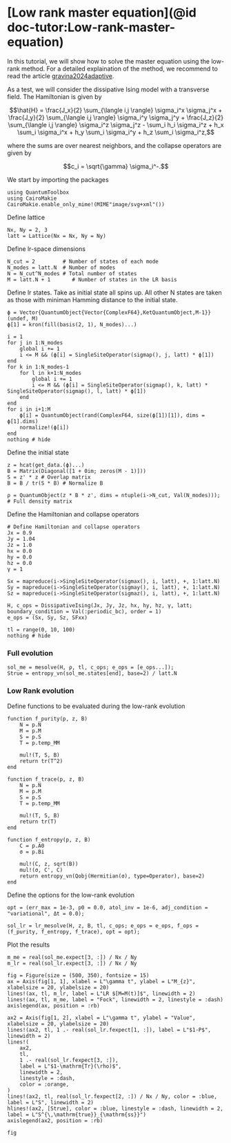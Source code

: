 # [Low rank master equation](@id doc-tutor:Low-rank-master-equation)

In this tutorial, we will show how to solve the master equation using the low-rank method. For a detailed explaination of the method, we recommend to read the article [gravina2024adaptive](@cite).

As a test, we will consider the dissipative Ising model with a transverse field. The Hamiltonian is given by

```math
\hat{H} = \frac{J_x}{2} \sum_{\langle i,j \rangle} \sigma_i^x \sigma_j^x + \frac{J_y}{2} \sum_{\langle i,j \rangle} \sigma_i^y \sigma_j^y + \frac{J_z}{2} \sum_{\langle i,j \rangle} \sigma_i^z \sigma_j^z - \sum_i h_i \sigma_i^z + h_x \sum_i \sigma_i^x + h_y \sum_i \sigma_i^y + h_z \sum_i \sigma_i^z,
```

where the sums are over nearest neighbors, and the collapse operators are given by 

```math
c_i = \sqrt{\gamma} \sigma_i^-.
```

We start by importing the packages

```@example lowrank
using QuantumToolbox
using CairoMakie
CairoMakie.enable_only_mime!(MIME"image/svg+xml"())
```

Define lattice

```@example lowrank
Nx, Ny = 2, 3
latt = Lattice(Nx = Nx, Ny = Ny)
```

Define lr-space dimensions

```@example lowrank
N_cut = 2         # Number of states of each mode
N_modes = latt.N  # Number of modes
N = N_cut^N_modes # Total number of states
M = latt.N + 1       # Number of states in the LR basis
```

Define lr states. Take as initial state all spins up. All other N states are taken as those with miniman Hamming distance to the initial state.

```@example lowrank
ϕ = Vector{QuantumObject{Vector{ComplexF64},KetQuantumObject,M-1}}(undef, M)
ϕ[1] = kron(fill(basis(2, 1), N_modes)...)

i = 1
for j in 1:N_modes
    global i += 1
    i <= M && (ϕ[i] = SingleSiteOperator(sigmap(), j, latt) * ϕ[1])
end
for k in 1:N_modes-1
    for l in k+1:N_modes
        global i += 1
        i <= M && (ϕ[i] = SingleSiteOperator(sigmap(), k, latt) * SingleSiteOperator(sigmap(), l, latt) * ϕ[1])
    end
end
for i in i+1:M
    ϕ[i] = QuantumObject(rand(ComplexF64, size(ϕ[1])[1]), dims = ϕ[1].dims)
    normalize!(ϕ[i])
end
nothing # hide
```

Define the initial state

```@example lowrank
z = hcat(get_data.(ϕ)...)
B = Matrix(Diagonal([1 + 0im; zeros(M - 1)]))
S = z' * z # Overlap matrix
B = B / tr(S * B) # Normalize B

ρ = QuantumObject(z * B * z', dims = ntuple(i->N_cut, Val(N_modes))); # Full density matrix
```

Define the Hamiltonian and collapse operators

```@example lowrank
# Define Hamiltonian and collapse operators
Jx = 0.9
Jy = 1.04
Jz = 1.0
hx = 0.0
hy = 0.0
hz = 0.0
γ = 1

Sx = mapreduce(i->SingleSiteOperator(sigmax(), i, latt), +, 1:latt.N)
Sy = mapreduce(i->SingleSiteOperator(sigmay(), i, latt), +, 1:latt.N)
Sz = mapreduce(i->SingleSiteOperator(sigmaz(), i, latt), +, 1:latt.N)

H, c_ops = DissipativeIsing(Jx, Jy, Jz, hx, hy, hz, γ, latt; boundary_condition = Val(:periodic_bc), order = 1)
e_ops = (Sx, Sy, Sz, SFxx)

tl = range(0, 10, 100)
nothing # hide
```

### Full evolution

```@example lowrank
sol_me = mesolve(H, ρ, tl, c_ops; e_ops = [e_ops...]);
Strue = entropy_vn(sol_me.states[end], base=2) / latt.N
```

### Low Rank evolution

Define functions to be evaluated during the low-rank evolution

```@example lowrank
function f_purity(p, z, B)
    N = p.N
    M = p.M
    S = p.S
    T = p.temp_MM

    mul!(T, S, B)
    return tr(T^2)
end

function f_trace(p, z, B)
    N = p.N
    M = p.M
    S = p.S
    T = p.temp_MM

    mul!(T, S, B)
    return tr(T)
end

function f_entropy(p, z, B)
    C = p.A0
    σ = p.Bi

    mul!(C, z, sqrt(B))
    mul!(σ, C', C)
    return entropy_vn(Qobj(Hermitian(σ), type=Operator), base=2)
end
```

Define the options for the low-rank evolution

```@example lowrank
opt = (err_max = 1e-3, p0 = 0.0, atol_inv = 1e-6, adj_condition = "variational", Δt = 0.0);

sol_lr = lr_mesolve(H, z, B, tl, c_ops; e_ops = e_ops, f_ops = (f_purity, f_entropy, f_trace), opt = opt);
```

Plot the results

```@example lowrank
m_me = real(sol_me.expect[3, :]) / Nx / Ny
m_lr = real(sol_lr.expect[3, :]) / Nx / Ny

fig = Figure(size = (500, 350), fontsize = 15)
ax = Axis(fig[1, 1], xlabel = L"\gamma t", ylabel = L"M_{z}", xlabelsize = 20, ylabelsize = 20)
lines!(ax, tl, m_lr, label = L"LR $[M=M(t)]$", linewidth = 2)
lines!(ax, tl, m_me, label = "Fock", linewidth = 2, linestyle = :dash)
axislegend(ax, position = :rb)

ax2 = Axis(fig[1, 2], xlabel = L"\gamma t", ylabel = "Value", xlabelsize = 20, ylabelsize = 20)
lines!(ax2, tl, 1 .- real(sol_lr.fexpect[1, :]), label = L"$1-P$", linewidth = 2)
lines!(
    ax2,
    tl,
    1 .- real(sol_lr.fexpect[3, :]),
    label = L"$1-\mathrm{Tr}(\rho)$",
    linewidth = 2,
    linestyle = :dash,
    color = :orange,
)
lines!(ax2, tl, real(sol_lr.fexpect[2, :]) / Nx / Ny, color = :blue, label = L"S", linewidth = 2)
hlines!(ax2, [Strue], color = :blue, linestyle = :dash, linewidth = 2, label = L"S^{\,\mathrm{true}}_{\mathrm{ss}}")
axislegend(ax2, position = :rb)

fig
```
